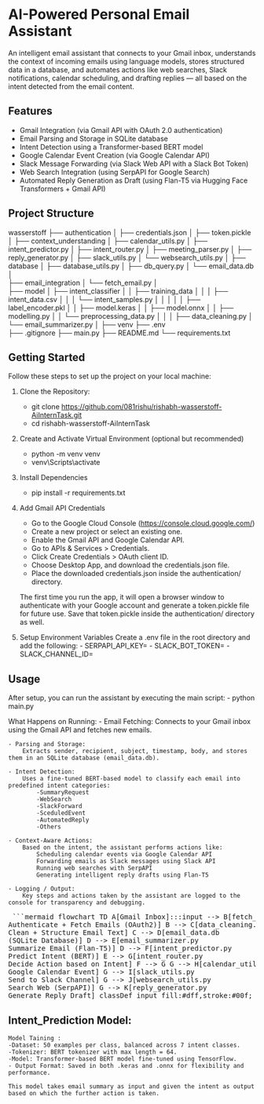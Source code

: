 # AI-Powered Personal Email Assistant

An intelligent email assistant that connects to your Gmail inbox, understands the context of incoming emails using language models, stores structured data in a database, and automates actions like web searches, Slack notifications, calendar scheduling, and drafting replies — all based on the intent detected from the email content.


## Features

- Gmail Integration (via Gmail API with OAuth 2.0 authentication)
- Email Parsing and Storage in SQLite database
- Intent Detection using a Transformer-based BERT model
- Google Calendar Event Creation (via Google Calendar API)
- Slack Message Forwarding (via Slack Web API with a Slack Bot Token)
- Web Search Integration (using SerpAPI for Google Search)
- Automated Reply Generation as Draft (using Flan-T5 via Hugging Face Transformers + Gmail API)


## Project Structure

wasserstoff
    ├── authentication
    │   ├── credentials.json
    │   ├── token.pickle
    │
    ├── context_understanding
    │   ├── calendar_utils.py
    │   ├── intent_predictor.py
    │   ├── intent_router.py
    │   ├── meeting_parser.py
    │   ├── reply_generator.py
    │   ├── slack_utils.py
    │   └── websearch_utils.py
    │
    ├── database
    │   ├── database_utils.py
    │   ├── db_query.py
    │   └── email_data.db
    │   
    ├── email_integration
    │   └── fetch_email.py
    │   
    ├── model
    │   ├── intent_classifier
    │   │   ├── training_data
    │   │   │   ├── intent_data.csv
    │   │   │   └── intent_samples.py
    │   │   │
    │   │   ├── label_encoder.pkl
    │   │   ├── model.keras
    │   │   ├── model.onnx
    │   │   ├── modelling.py
    │   │   └── preprocessing_data.py
    │   │
    │   ├── data_cleaning.py
    │   └── email_summarizer.py
    │
    ├── venv
    ├── .env  
    ├── .gitignore 
    ├── main.py
    ├── README.md
    └── requirements.txt


## Getting Started

Follow these steps to set up the project on your local machine:

1. Clone the Repository:
    - git clone https://github.com/081rishu/rishabh-wasserstoff-AiInternTask.git
    - cd rishabh-wasserstoff-AiInternTask

2. Create and Activate Virtual Environment (optional but recommended)
    - python -m venv venv
    - venv\Scripts\activate

3. Install Dependencies
    - pip install -r requirements.txt

4. Add Gmail API Credentials
    - Go to the Google Cloud Console (https://console.cloud.google.com/)
    - Create a new project or select an existing one.
    - Enable the Gmail API and Google Calendar API.
    - Go to APIs & Services > Credentials.
    - Click Create Credentials > OAuth client ID.
    - Choose Desktop App, and download the credentials.json file.
    - Place the downloaded credentials.json inside the authentication/ directory.

    The first time you run the app, it will open a browser window to authenticate with your Google account and generate a token.pickle file for future use. Save that token.pickle inside the authentication/ directory as well.

5. Setup Environment Variables
    Create a .env file in the root directory and add the following:
        - SERPAPI_API_KEY=<your-serpapi-key>
        - SLACK_BOT_TOKEN=<your-slack-bot-token>
        - SLACK_CHANNEL_ID=<your-slack-channer-id>


## Usage
After setup, you can run the assistant by executing the main script:
    - python main.py

What Happens on Running:
    - Email Fetching:
        Connects to your Gmail inbox using the Gmail API and fetches new emails.

    - Parsing and Storage:
        Extracts sender, recipient, subject, timestamp, body, and stores them in an SQLite database (email_data.db).

    - Intent Detection:
        Uses a fine-tuned BERT-based model to classify each email into predefined intent categories:
            -SummaryRequest
            -WebSearch
            -SlackForward
            -SceduledEvent
            -AutomatedReply
            -Others

    - Context-Aware Actions:
        Based on the intent, the assistant performs actions like:
            Scheduling calendar events via Google Calendar API
            Forwarding emails as Slack messages using Slack API
            Running web searches with SerpAPI
            Generating intelligent reply drafts using Flan-T5

    - Logging / Output:
        Key steps and actions taken by the assistant are logged to the console for transparency and debugging.

<pre> ```mermaid flowchart TD A[Gmail Inbox]:::input --> B[fetch_email.py<br>Authenticate + Fetch Emails (OAuth2)] B --> C[data_cleaning.py<br>Clean + Structure Email Text] C --> D[email_data.db<br>(SQLite Database)] D --> E[email_summarizer.py<br>Summarize Email (Flan-T5)] D --> F[intent_predictor.py<br>Predict Intent (BERT)] E --> G[intent_router.py<br>Decide Action based on Intent] F --> G G --> H[calendar_utils.py<br>Google Calendar Event] G --> I[slack_utils.py<br>Send to Slack Channel] G --> J[websearch_utils.py<br>Search Web (SerpAPI)] G --> K[reply_generator.py<br>Generate Reply Draft] classDef input fill:#dff,stroke:#00f; ``` </pre>


## Intent_Prediction Model:
    Model Taining :
    -Dataset: 50 examples per class, balanced across 7 intent classes.
    -Tokenizer: BERT tokenizer with max length = 64.
    -Model: Transformer-based BERT model fine-tuned using TensorFlow.
    - Output Format: Saved in both .keras and .onnx for flexibility and performance.

    This model takes email summary as input and given the intent as output based on which the further action is taken.